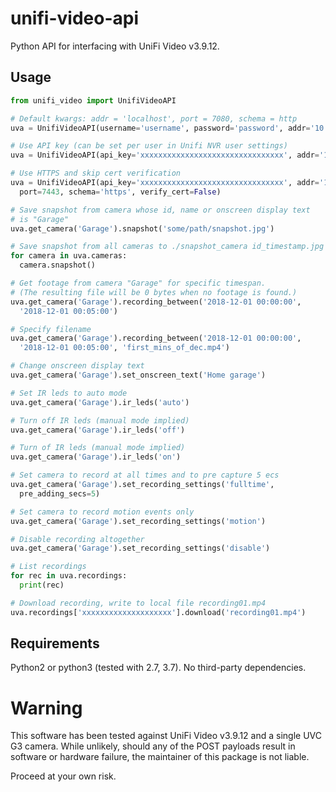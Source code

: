 # unifi-video-api
Python API for interfacing with UniFi Video v3.9.12.

## Usage
```python
from unifi_video import UnifiVideoAPI

# Default kwargs: addr = 'localhost', port = 7080, schema = http
uva = UnifiVideoAPI(username='username', password='password', addr='10.3.2.1')

# Use API key (can be set per user in Unifi NVR user settings)
uva = UnifiVideoAPI(api_key='xxxxxxxxxxxxxxxxxxxxxxxxxxxxxxxx', addr='10.3.2.1')

# Use HTTPS and skip cert verification
uva = UnifiVideoAPI(api_key='xxxxxxxxxxxxxxxxxxxxxxxxxxxxxxxx', addr='10.3.2.1',
  port=7443, schema='https', verify_cert=False)

# Save snapshot from camera whose id, name or onscreen display text
# is "Garage"
uva.get_camera('Garage').snapshot('some/path/snapshot.jpg')

# Save snapshot from all cameras to ./snapshot_camera id_timestamp.jpg
for camera in uva.cameras:
  camera.snapshot()

# Get footage from camera "Garage" for specific timespan.
# (The resulting file will be 0 bytes when no footage is found.)
uva.get_camera('Garage').recording_between('2018-12-01 00:00:00',
  '2018-12-01 00:05:00')

# Specify filename
uva.get_camera('Garage').recording_between('2018-12-01 00:00:00',
  '2018-12-01 00:05:00', 'first_mins_of_dec.mp4')

# Change onscreen display text
uva.get_camera('Garage').set_onscreen_text('Home garage')

# Set IR leds to auto mode
uva.get_camera('Garage').ir_leds('auto')

# Turn off IR leds (manual mode implied)
uva.get_camera('Garage').ir_leds('off')

# Turn of IR leds (manual mode implied)
uva.get_camera('Garage').ir_leds('on')

# Set camera to record at all times and to pre capture 5 ecs
uva.get_camera('Garage').set_recording_settings('fulltime',
  pre_adding_secs=5)

# Set camera to record motion events only
uva.get_camera('Garage').set_recording_settings('motion')

# Disable recording altogether
uva.get_camera('Garage').set_recording_settings('disable')

# List recordings
for rec in uva.recordings:
  print(rec)

# Download recording, write to local file recording01.mp4
uva.recordings['xxxxxxxxxxxxxxxxxxxx'].download('recording01.mp4')
```


## Requirements
Python2 or python3 (tested with 2.7, 3.7). No third-party dependencies.

# Warning
This software has been tested against UniFi Video v3.9.12 and a single UVC G3
camera. While unlikely, should any of the POST payloads result in software or
hardware failure, the maintainer of this package is not liable.

Proceed at your own risk.
